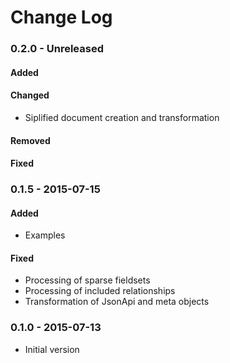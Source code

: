 # Change Log

### 0.2.0 - Unreleased

#### Added

#### Changed
- Siplified document creation and transformation 

#### Removed

#### Fixed

### 0.1.5 - 2015-07-15

#### Added
- Examples

#### Fixed
- Processing of sparse fieldsets
- Processing of included relationships
- Transformation of JsonApi and meta objects

### 0.1.0 - 2015-07-13
- Initial version
